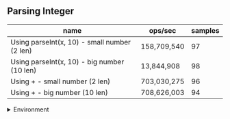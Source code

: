 ## Parsing Integer

|name|ops/sec|samples|
|-|-|-|
|Using parseInt(x, 10) - small number (2 len)|158,709,540|97|
|Using parseInt(x, 10) - big number (10 len)|13,844,908|98|
|Using + - small number (2 len)|703,030,275|96|
|Using + - big number (10 len)|708,626,003|94|


<details>
<summary>Environment</summary>

* __Machine:__ linux x64 | 2 vCPUs | 6.8GB Mem
* __Run:__ Tue Oct 10 2023 21:12:13 GMT+0000 (Coordinated Universal Time)
</details>

<!--
{"environment":{"platform":"linux","arch":"x64","cpus":2,"totalMemory":6.759757995605469},"benchmarks":"[{\"timeStamp\":1696972316892,\"currentTarget\":{\"0\":{\"name\":\"Using parseInt(x, 10) - small number (2 len)\",\"options\":{\"async\":false,\"defer\":false,\"delay\":0.005,\"initCount\":1,\"maxTime\":5,\"minSamples\":5,\"minTime\":0.05},\"async\":false,\"defer\":false,\"delay\":0.005,\"initCount\":1,\"maxTime\":5,\"minSamples\":5,\"minTime\":0.05,\"id\":1,\"stats\":{\"moe\":9.46819642294529e-12,\"rme\":0.1502693096577775,\"sem\":4.8307124606863725e-12,\"deviation\":4.7577000106664635e-11,\"mean\":6.300818473518052e-9,\"sample\":[6.283239340241043e-9,6.3197047421913595e-9,6.280163396645407e-9,6.367277570851114e-9,6.308347979041842e-9,6.274109313174455e-9,6.272401076634127e-9,6.280992006535211e-9,6.245830710903689e-9,6.252389112370321e-9,6.28743832095347e-9,6.267101940115842e-9,6.298722207648551e-9,6.282076844586258e-9,6.409692499967583e-9,6.542844432652516e-9,6.393333775530661e-9,6.256416391290774e-9,6.275406106711858e-9,6.2835403348796935e-9,6.250628136317799e-9,6.2649040864020335e-9,6.268706941866345e-9,6.277671412142207e-9,6.3023830529370045e-9,6.381480227296077e-9,6.2732826867776686e-9,6.2791800364862674e-9,6.275152882245511e-9,6.279928114673404e-9,6.298418238545177e-9,6.562254443335073e-9,6.294079260380083e-9,6.280439301434615e-9,6.277446988686065e-9,6.280376961585687e-9,6.3566814353924764e-9,6.3156989693477455e-9,6.295612945343412e-9,6.3106991887840135e-9,6.279080292727982e-9,6.287246812937563e-9,6.364050005535778e-9,6.2781576629638465e-9,6.314950891160609e-9,6.3119085818532194e-9,6.279005484909268e-9,6.281274655410251e-9,6.36242904478395e-9,6.282621196147098e-9,6.282371836751386e-9,6.296909614201117e-9,6.278805997392698e-9,6.339463044438837e-9,6.285326870270276e-9,6.337642720850137e-9,6.304028824948707e-9,6.287695659849846e-9,6.275551857278651e-9,6.279479267761122e-9,6.28526440574165e-9,6.285376617469721e-9,6.285089854164651e-9,6.281299591349822e-9,6.355871017356412e-9,6.285663380774789e-9,6.279990454522332e-9,6.2795916041688905e-9,6.277609072293279e-9,6.2757761560550945e-9,6.296124007424925e-9,6.273756469629522e-9,6.302644880302503e-9,6.279703691217262e-9,6.291286559827802e-9,6.347442545101634e-9,6.317282401510519e-9,6.2944160202439926e-9,6.272946051593456e-9,6.2897280636045996e-9,6.277534264474564e-9,6.2835812298205906e-9,6.276087979979433e-9,6.275190286154868e-9,6.275140414275725e-9,6.2726842242279584e-9,6.303218406912642e-9,6.325748152994956e-9,6.3179306112596744e-9,6.335248745971599e-9,6.305986296205049e-9,6.310212937962375e-9,6.3005003894993764e-9,6.295588009403842e-9,6.2896407878161e-9,6.284416583796228e-9,6.279766031066191e-9],\"variance\":2.263570939149567e-21},\"times\":{\"cycle\":0.050536042209412164,\"elapsed\":5.506,\"period\":6.300818473518052e-9,\"timeStamp\":1696972311385},\"running\":false,\"count\":8020552,\"cycles\":6,\"hz\":158709539.75311902},\"1\":{\"name\":\"Using parseInt(x, 10) - big number (10 len)\",\"options\":{\"async\":false,\"defer\":false,\"delay\":0.005,\"initCount\":1,\"maxTime\":5,\"minSamples\":5,\"minTime\":0.05},\"async\":false,\"defer\":false,\"delay\":0.005,\"initCount\":1,\"maxTime\":5,\"minSamples\":5,\"minTime\":0.05,\"id\":2,\"stats\":{\"moe\":1.2704807697973773e-10,\"rme\":0.17589689315462986,\"sem\":6.48204474386417e-11,\"deviation\":6.416896912077361e-10,\"mean\":7.222872144083327e-8,\"sample\":[7.38616975416773e-8,7.467347082272651e-8,7.189594403790056e-8,7.204282242484738e-8,7.183502439569283e-8,7.225692166025328e-8,7.195002140978033e-8,7.192524764456615e-8,7.257398833417588e-8,7.179134557963221e-8,7.238266079890703e-8,7.178891102267145e-8,7.241072980857222e-8,7.228086809221728e-8,7.191475024250384e-8,7.195337917299751e-8,7.23421021005554e-8,7.175150581293869e-8,7.253896800666135e-8,7.220074882897113e-8,7.255991919400021e-8,7.186038359958681e-8,7.217100169108872e-8,7.214567828109843e-8,7.203250409895873e-8,7.239720555455407e-8,7.208701667339096e-8,7.244513690379106e-8,7.190001688227332e-8,7.209388403881207e-8,7.193220765768474e-8,7.213136983910334e-8,7.195138048351975e-8,7.194265320663044e-8,7.25624586885049e-8,7.17397712022754e-8,7.213852334475032e-8,7.172818252312729e-8,7.22927600800048e-8,7.158439133681851e-8,7.244055722947588e-8,7.16472005471001e-8,7.186324500184561e-8,7.250365401068447e-8,7.21346618824021e-8,7.285461930473648e-8,7.206727156710417e-8,7.271054197820183e-8,7.199530443889332e-8,7.373911594115812e-8,7.228131447096964e-8,7.189100203445701e-8,7.241752294129261e-8,7.173791129080717e-8,7.655900211457628e-8,7.217457987461335e-8,7.24803321515742e-8,7.195195276397151e-8,7.238661836619654e-8,7.184292904580819e-8,7.213680793409619e-8,7.24288240495137e-8,7.188299153883351e-8,7.25734593494888e-8,7.190804025420697e-8,7.225999273203827e-8,7.186754998154395e-8,7.23016275656048e-8,7.179887489663183e-8,7.197828624895917e-8,7.22883206144003e-8,7.172333387699976e-8,7.251151285198825e-8,7.18622563873652e-8,7.251837878670821e-8,7.26900643529368e-8,7.262468131132344e-8,7.153877200060662e-8,7.164192698273716e-8,7.166052609741931e-8,7.167755144085912e-8,7.25272505644116e-8,7.197542627740151e-8,7.263884525250445e-8,7.168384795652958e-8,7.228846511521436e-8,7.204681683305721e-8,7.200661556202233e-8,7.200761562211178e-8,7.182834877059853e-8,7.23743071829781e-8,7.207357237487804e-8,7.273083933512457e-8,7.190617891203764e-8,7.260064553234958e-8,7.17538078110559e-8,7.236429227507232e-8,7.198715659596141e-8],\"variance\":4.117656598022797e-19},\"times\":{\"cycle\":0.05048484268084194,\"elapsed\":5.573,\"period\":7.222872144083327e-8,\"timeStamp\":1696972316906},\"running\":false,\"count\":698958,\"cycles\":6,\"hz\":13844907.954229232},\"2\":{\"name\":\"Using + - small number (2 len)\",\"options\":{\"async\":false,\"defer\":false,\"delay\":0.005,\"initCount\":1,\"maxTime\":5,\"minSamples\":5,\"minTime\":0.05},\"async\":false,\"defer\":false,\"delay\":0.005,\"initCount\":1,\"maxTime\":5,\"minSamples\":5,\"minTime\":0.05,\"id\":3,\"stats\":{\"moe\":2.342718020585639e-11,\"rme\":1.6470016939600047,\"sem\":1.1952642962171629e-11,\"deviation\":1.1711150533995578e-10,\"mean\":1.4224138500749647e-9,\"sample\":[1.3965680373898097e-9,1.4084241640402273e-9,1.4016488397088537e-9,1.3967774099613496e-9,1.415185558116508e-9,1.4087005358346599e-9,1.4010402634342445e-9,1.4138265024826465e-9,1.401251506140461e-9,1.4028369816787729e-9,1.434582353098033e-9,1.3988468640611252e-9,1.3942437438276557e-9,1.4132998775081457e-9,1.3977824686100168e-9,1.400036646410924e-9,1.397253029396234e-9,1.4071949008659134e-9,1.4077800397264704e-9,1.4006580081533247e-9,1.3948706783211094e-9,1.3960186650380115e-9,1.426231529917718e-9,1.3993010432719381e-9,1.393967892650536e-9,1.414534269730123e-9,1.402976300455096e-9,1.3985849447616377e-9,1.3947982325574216e-9,1.413478205541839e-9,1.4024552203678924e-9,1.3984957528810357e-9,1.4149744891995486e-9,1.4339219542345065e-9,1.415687829198078e-9,1.4082397638245813e-9,1.397347794027889e-9,1.4137819204742234e-9,1.4057014035837305e-9,1.4004267389846286e-9,1.4098642486202634e-9,1.4018143539968063e-9,1.3957623184895772e-9,1.412801116288909e-9,1.4038122131130343e-9,1.400440670862261e-9,1.4099896355189542e-9,1.4017391218575918e-9,1.397439744420262e-9,1.4146930652713761e-9,1.4039710365180427e-9,1.3963196214586248e-9,1.412241026944335e-9,1.4021989016832131e-9,1.399100424234033e-9,1.4140076168918667e-9,1.6267319239530131e-9,1.4179615116276704e-9,1.4139574621323904e-9,1.616149241839758e-9,2.5143928695312816e-9,1.4075264795535624e-9,1.3986072357658493e-9,1.4377448893205666e-9,1.4000701107809968e-9,1.397899468518373e-9,1.4087312804674491e-9,1.4121083397417648e-9,1.4120999806151854e-9,1.399953473101459e-9,1.4108237370328006e-9,1.410037951270583e-9,1.4021798986021229e-9,1.4100045147642656e-9,1.4065129911833226e-9,1.3985852791267009e-9,1.4101549790426944e-9,1.4099209234984717e-9,1.4177984529318618e-9,1.4016922550212368e-9,1.400488485066295e-9,1.4162073210512316e-9,1.40110711616068e-9,1.399652516680846e-9,1.4176006202694833e-9,1.4019625613110587e-9,1.399061777205481e-9,1.4159342562496382e-9,1.4010764381661337e-9,1.416054070397276e-9,1.4083186461157356e-9,1.3980084715289681e-9,1.4142790655956545e-9,1.4045623889960234e-9,1.400120683496802e-9,1.415722463845872e-9],\"variance\":1.371510468299049e-20},\"times\":{\"cycle\":0.051048892604990855,\"elapsed\":5.466,\"period\":1.4224138500749647e-9,\"timeStamp\":1696972322480},\"running\":false,\"count\":35888917,\"cycles\":8,\"hz\":703030274.8720406},\"3\":{\"name\":\"Using + - big number (10 len)\",\"options\":{\"async\":false,\"defer\":false,\"delay\":0.005,\"initCount\":1,\"maxTime\":5,\"minSamples\":5,\"minTime\":0.05},\"async\":false,\"defer\":false,\"delay\":0.005,\"initCount\":1,\"maxTime\":5,\"minSamples\":5,\"minTime\":0.05,\"id\":4,\"stats\":{\"moe\":2.276121746852981e-12,\"rme\":0.16129190553579567,\"sem\":1.1612866055372351e-12,\"deviation\":1.1259091372700475e-11,\"mean\":1.4111816332579932e-9,\"sample\":[1.4418978989823516e-9,1.4419248761050052e-9,1.415221628370932e-9,1.4056543089691203e-9,1.409834769919636e-9,1.4186866228532183e-9,1.4087882097769794e-9,1.4040314441213221e-9,1.4330500860364224e-9,1.3993862440448055e-9,1.4038355913533535e-9,1.4126866869479731e-9,1.4043029068591507e-9,1.4154892336990122e-9,1.4075692035658338e-9,1.3974090197896e-9,1.4172551390521093e-9,1.456626506763534e-9,1.4139716112741875e-9,1.4050110245989241e-9,1.3993032511505682e-9,1.4168450537660865e-9,1.4067797196478444e-9,1.398948959781011e-9,1.4147025394768461e-9,1.4085233074343553e-9,1.3986950974610924e-9,1.415349748907848e-9,1.4050221833822172e-9,1.4033511276871118e-9,1.4185132918684104e-9,1.4073097618542684e-9,1.4084089299056006e-9,1.414105516673705e-9,1.403970468056839e-9,1.4058032982127368e-9,1.4104816739023007e-9,1.4236770746312258e-9,1.4123340598259195e-9,1.424553039119737e-9,1.4437882149969471e-9,1.413673113821096e-9,1.4066039688109775e-9,1.4004972688598921e-9,1.4455959378904355e-9,1.4017275247179603e-9,1.416920347656357e-9,1.4058479612428675e-9,1.3988290028606099e-9,1.4148755006178898e-9,1.4061129544491213e-9,1.404648364141897e-9,1.4204716583363559e-9,1.4085009898677689e-9,1.414348248107289e-9,1.411123303941656e-9,1.401814005288482e-9,1.4080378724641457e-9,1.4093350810219726e-9,1.4249743110860113e-9,1.4117900691403793e-9,1.424274097434367e-9,1.4147080909715343e-9,1.4109168943476912e-9,1.402009283996112e-9,1.3977382317937057e-9,1.413014745606801e-9,1.403900725661257e-9,1.3973365155951529e-9,1.4154334397825466e-9,1.408846884252898e-9,1.3980172013760342e-9,1.4215736160835114e-9,1.4024528735289725e-9,1.417888400003995e-9,1.4074994611702517e-9,1.4001457392892e-9,1.4160248552970828e-9,1.4062078320040712e-9,1.3989015349520154e-9,1.4157151990606982e-9,1.4067992475186074e-9,1.395643142333461e-9,1.415162839287688e-9,1.4029382806022238e-9,1.4052648869188428e-9,1.4030526302340203e-9,1.4190628619455976e-9,1.4040653177148308e-9,1.4006925196705636e-9,1.4185551373057598e-9,1.4100046359165192e-9,1.4010524183287257e-9,1.4173471711173195e-9],\"variance\":1.2676713853881828e-22},\"times\":{\"cycle\":0.050585501884455944,\"elapsed\":5.403,\"period\":1.4111816332579932e-9,\"timeStamp\":1696972327947},\"running\":false,\"count\":35846202,\"cycles\":6,\"hz\":708626002.7997255},\"options\":{},\"events\":{\"start\":[null],\"cycle\":[null,null],\"complete\":[null,null]},\"length\":4,\"running\":false},\"type\":\"cycle\",\"target\":{\"name\":\"Using parseInt(x, 10) - small number (2 len)\",\"options\":{\"async\":false,\"defer\":false,\"delay\":0.005,\"initCount\":1,\"maxTime\":5,\"minSamples\":5,\"minTime\":0.05},\"async\":false,\"defer\":false,\"delay\":0.005,\"initCount\":1,\"maxTime\":5,\"minSamples\":5,\"minTime\":0.05,\"id\":1,\"stats\":{\"moe\":9.46819642294529e-12,\"rme\":0.1502693096577775,\"sem\":4.8307124606863725e-12,\"deviation\":4.7577000106664635e-11,\"mean\":6.300818473518052e-9,\"sample\":[6.283239340241043e-9,6.3197047421913595e-9,6.280163396645407e-9,6.367277570851114e-9,6.308347979041842e-9,6.274109313174455e-9,6.272401076634127e-9,6.280992006535211e-9,6.245830710903689e-9,6.252389112370321e-9,6.28743832095347e-9,6.267101940115842e-9,6.298722207648551e-9,6.282076844586258e-9,6.409692499967583e-9,6.542844432652516e-9,6.393333775530661e-9,6.256416391290774e-9,6.275406106711858e-9,6.2835403348796935e-9,6.250628136317799e-9,6.2649040864020335e-9,6.268706941866345e-9,6.277671412142207e-9,6.3023830529370045e-9,6.381480227296077e-9,6.2732826867776686e-9,6.2791800364862674e-9,6.275152882245511e-9,6.279928114673404e-9,6.298418238545177e-9,6.562254443335073e-9,6.294079260380083e-9,6.280439301434615e-9,6.277446988686065e-9,6.280376961585687e-9,6.3566814353924764e-9,6.3156989693477455e-9,6.295612945343412e-9,6.3106991887840135e-9,6.279080292727982e-9,6.287246812937563e-9,6.364050005535778e-9,6.2781576629638465e-9,6.314950891160609e-9,6.3119085818532194e-9,6.279005484909268e-9,6.281274655410251e-9,6.36242904478395e-9,6.282621196147098e-9,6.282371836751386e-9,6.296909614201117e-9,6.278805997392698e-9,6.339463044438837e-9,6.285326870270276e-9,6.337642720850137e-9,6.304028824948707e-9,6.287695659849846e-9,6.275551857278651e-9,6.279479267761122e-9,6.28526440574165e-9,6.285376617469721e-9,6.285089854164651e-9,6.281299591349822e-9,6.355871017356412e-9,6.285663380774789e-9,6.279990454522332e-9,6.2795916041688905e-9,6.277609072293279e-9,6.2757761560550945e-9,6.296124007424925e-9,6.273756469629522e-9,6.302644880302503e-9,6.279703691217262e-9,6.291286559827802e-9,6.347442545101634e-9,6.317282401510519e-9,6.2944160202439926e-9,6.272946051593456e-9,6.2897280636045996e-9,6.277534264474564e-9,6.2835812298205906e-9,6.276087979979433e-9,6.275190286154868e-9,6.275140414275725e-9,6.2726842242279584e-9,6.303218406912642e-9,6.325748152994956e-9,6.3179306112596744e-9,6.335248745971599e-9,6.305986296205049e-9,6.310212937962375e-9,6.3005003894993764e-9,6.295588009403842e-9,6.2896407878161e-9,6.284416583796228e-9,6.279766031066191e-9],\"variance\":2.263570939149567e-21},\"times\":{\"cycle\":0.050536042209412164,\"elapsed\":5.506,\"period\":6.300818473518052e-9,\"timeStamp\":1696972311385},\"running\":false,\"count\":8020552,\"cycles\":6,\"hz\":158709539.75311902},\"aborted\":false},{\"timeStamp\":1696972322479,\"currentTarget\":{\"0\":{\"name\":\"Using parseInt(x, 10) - small number (2 len)\",\"options\":{\"async\":false,\"defer\":false,\"delay\":0.005,\"initCount\":1,\"maxTime\":5,\"minSamples\":5,\"minTime\":0.05},\"async\":false,\"defer\":false,\"delay\":0.005,\"initCount\":1,\"maxTime\":5,\"minSamples\":5,\"minTime\":0.05,\"id\":1,\"stats\":{\"moe\":9.46819642294529e-12,\"rme\":0.1502693096577775,\"sem\":4.8307124606863725e-12,\"deviation\":4.7577000106664635e-11,\"mean\":6.300818473518052e-9,\"sample\":[6.283239340241043e-9,6.3197047421913595e-9,6.280163396645407e-9,6.367277570851114e-9,6.308347979041842e-9,6.274109313174455e-9,6.272401076634127e-9,6.280992006535211e-9,6.245830710903689e-9,6.252389112370321e-9,6.28743832095347e-9,6.267101940115842e-9,6.298722207648551e-9,6.282076844586258e-9,6.409692499967583e-9,6.542844432652516e-9,6.393333775530661e-9,6.256416391290774e-9,6.275406106711858e-9,6.2835403348796935e-9,6.250628136317799e-9,6.2649040864020335e-9,6.268706941866345e-9,6.277671412142207e-9,6.3023830529370045e-9,6.381480227296077e-9,6.2732826867776686e-9,6.2791800364862674e-9,6.275152882245511e-9,6.279928114673404e-9,6.298418238545177e-9,6.562254443335073e-9,6.294079260380083e-9,6.280439301434615e-9,6.277446988686065e-9,6.280376961585687e-9,6.3566814353924764e-9,6.3156989693477455e-9,6.295612945343412e-9,6.3106991887840135e-9,6.279080292727982e-9,6.287246812937563e-9,6.364050005535778e-9,6.2781576629638465e-9,6.314950891160609e-9,6.3119085818532194e-9,6.279005484909268e-9,6.281274655410251e-9,6.36242904478395e-9,6.282621196147098e-9,6.282371836751386e-9,6.296909614201117e-9,6.278805997392698e-9,6.339463044438837e-9,6.285326870270276e-9,6.337642720850137e-9,6.304028824948707e-9,6.287695659849846e-9,6.275551857278651e-9,6.279479267761122e-9,6.28526440574165e-9,6.285376617469721e-9,6.285089854164651e-9,6.281299591349822e-9,6.355871017356412e-9,6.285663380774789e-9,6.279990454522332e-9,6.2795916041688905e-9,6.277609072293279e-9,6.2757761560550945e-9,6.296124007424925e-9,6.273756469629522e-9,6.302644880302503e-9,6.279703691217262e-9,6.291286559827802e-9,6.347442545101634e-9,6.317282401510519e-9,6.2944160202439926e-9,6.272946051593456e-9,6.2897280636045996e-9,6.277534264474564e-9,6.2835812298205906e-9,6.276087979979433e-9,6.275190286154868e-9,6.275140414275725e-9,6.2726842242279584e-9,6.303218406912642e-9,6.325748152994956e-9,6.3179306112596744e-9,6.335248745971599e-9,6.305986296205049e-9,6.310212937962375e-9,6.3005003894993764e-9,6.295588009403842e-9,6.2896407878161e-9,6.284416583796228e-9,6.279766031066191e-9],\"variance\":2.263570939149567e-21},\"times\":{\"cycle\":0.050536042209412164,\"elapsed\":5.506,\"period\":6.300818473518052e-9,\"timeStamp\":1696972311385},\"running\":false,\"count\":8020552,\"cycles\":6,\"hz\":158709539.75311902},\"1\":{\"name\":\"Using parseInt(x, 10) - big number (10 len)\",\"options\":{\"async\":false,\"defer\":false,\"delay\":0.005,\"initCount\":1,\"maxTime\":5,\"minSamples\":5,\"minTime\":0.05},\"async\":false,\"defer\":false,\"delay\":0.005,\"initCount\":1,\"maxTime\":5,\"minSamples\":5,\"minTime\":0.05,\"id\":2,\"stats\":{\"moe\":1.2704807697973773e-10,\"rme\":0.17589689315462986,\"sem\":6.48204474386417e-11,\"deviation\":6.416896912077361e-10,\"mean\":7.222872144083327e-8,\"sample\":[7.38616975416773e-8,7.467347082272651e-8,7.189594403790056e-8,7.204282242484738e-8,7.183502439569283e-8,7.225692166025328e-8,7.195002140978033e-8,7.192524764456615e-8,7.257398833417588e-8,7.179134557963221e-8,7.238266079890703e-8,7.178891102267145e-8,7.241072980857222e-8,7.228086809221728e-8,7.191475024250384e-8,7.195337917299751e-8,7.23421021005554e-8,7.175150581293869e-8,7.253896800666135e-8,7.220074882897113e-8,7.255991919400021e-8,7.186038359958681e-8,7.217100169108872e-8,7.214567828109843e-8,7.203250409895873e-8,7.239720555455407e-8,7.208701667339096e-8,7.244513690379106e-8,7.190001688227332e-8,7.209388403881207e-8,7.193220765768474e-8,7.213136983910334e-8,7.195138048351975e-8,7.194265320663044e-8,7.25624586885049e-8,7.17397712022754e-8,7.213852334475032e-8,7.172818252312729e-8,7.22927600800048e-8,7.158439133681851e-8,7.244055722947588e-8,7.16472005471001e-8,7.186324500184561e-8,7.250365401068447e-8,7.21346618824021e-8,7.285461930473648e-8,7.206727156710417e-8,7.271054197820183e-8,7.199530443889332e-8,7.373911594115812e-8,7.228131447096964e-8,7.189100203445701e-8,7.241752294129261e-8,7.173791129080717e-8,7.655900211457628e-8,7.217457987461335e-8,7.24803321515742e-8,7.195195276397151e-8,7.238661836619654e-8,7.184292904580819e-8,7.213680793409619e-8,7.24288240495137e-8,7.188299153883351e-8,7.25734593494888e-8,7.190804025420697e-8,7.225999273203827e-8,7.186754998154395e-8,7.23016275656048e-8,7.179887489663183e-8,7.197828624895917e-8,7.22883206144003e-8,7.172333387699976e-8,7.251151285198825e-8,7.18622563873652e-8,7.251837878670821e-8,7.26900643529368e-8,7.262468131132344e-8,7.153877200060662e-8,7.164192698273716e-8,7.166052609741931e-8,7.167755144085912e-8,7.25272505644116e-8,7.197542627740151e-8,7.263884525250445e-8,7.168384795652958e-8,7.228846511521436e-8,7.204681683305721e-8,7.200661556202233e-8,7.200761562211178e-8,7.182834877059853e-8,7.23743071829781e-8,7.207357237487804e-8,7.273083933512457e-8,7.190617891203764e-8,7.260064553234958e-8,7.17538078110559e-8,7.236429227507232e-8,7.198715659596141e-8],\"variance\":4.117656598022797e-19},\"times\":{\"cycle\":0.05048484268084194,\"elapsed\":5.573,\"period\":7.222872144083327e-8,\"timeStamp\":1696972316906},\"running\":false,\"count\":698958,\"cycles\":6,\"hz\":13844907.954229232},\"2\":{\"name\":\"Using + - small number (2 len)\",\"options\":{\"async\":false,\"defer\":false,\"delay\":0.005,\"initCount\":1,\"maxTime\":5,\"minSamples\":5,\"minTime\":0.05},\"async\":false,\"defer\":false,\"delay\":0.005,\"initCount\":1,\"maxTime\":5,\"minSamples\":5,\"minTime\":0.05,\"id\":3,\"stats\":{\"moe\":2.342718020585639e-11,\"rme\":1.6470016939600047,\"sem\":1.1952642962171629e-11,\"deviation\":1.1711150533995578e-10,\"mean\":1.4224138500749647e-9,\"sample\":[1.3965680373898097e-9,1.4084241640402273e-9,1.4016488397088537e-9,1.3967774099613496e-9,1.415185558116508e-9,1.4087005358346599e-9,1.4010402634342445e-9,1.4138265024826465e-9,1.401251506140461e-9,1.4028369816787729e-9,1.434582353098033e-9,1.3988468640611252e-9,1.3942437438276557e-9,1.4132998775081457e-9,1.3977824686100168e-9,1.400036646410924e-9,1.397253029396234e-9,1.4071949008659134e-9,1.4077800397264704e-9,1.4006580081533247e-9,1.3948706783211094e-9,1.3960186650380115e-9,1.426231529917718e-9,1.3993010432719381e-9,1.393967892650536e-9,1.414534269730123e-9,1.402976300455096e-9,1.3985849447616377e-9,1.3947982325574216e-9,1.413478205541839e-9,1.4024552203678924e-9,1.3984957528810357e-9,1.4149744891995486e-9,1.4339219542345065e-9,1.415687829198078e-9,1.4082397638245813e-9,1.397347794027889e-9,1.4137819204742234e-9,1.4057014035837305e-9,1.4004267389846286e-9,1.4098642486202634e-9,1.4018143539968063e-9,1.3957623184895772e-9,1.412801116288909e-9,1.4038122131130343e-9,1.400440670862261e-9,1.4099896355189542e-9,1.4017391218575918e-9,1.397439744420262e-9,1.4146930652713761e-9,1.4039710365180427e-9,1.3963196214586248e-9,1.412241026944335e-9,1.4021989016832131e-9,1.399100424234033e-9,1.4140076168918667e-9,1.6267319239530131e-9,1.4179615116276704e-9,1.4139574621323904e-9,1.616149241839758e-9,2.5143928695312816e-9,1.4075264795535624e-9,1.3986072357658493e-9,1.4377448893205666e-9,1.4000701107809968e-9,1.397899468518373e-9,1.4087312804674491e-9,1.4121083397417648e-9,1.4120999806151854e-9,1.399953473101459e-9,1.4108237370328006e-9,1.410037951270583e-9,1.4021798986021229e-9,1.4100045147642656e-9,1.4065129911833226e-9,1.3985852791267009e-9,1.4101549790426944e-9,1.4099209234984717e-9,1.4177984529318618e-9,1.4016922550212368e-9,1.400488485066295e-9,1.4162073210512316e-9,1.40110711616068e-9,1.399652516680846e-9,1.4176006202694833e-9,1.4019625613110587e-9,1.399061777205481e-9,1.4159342562496382e-9,1.4010764381661337e-9,1.416054070397276e-9,1.4083186461157356e-9,1.3980084715289681e-9,1.4142790655956545e-9,1.4045623889960234e-9,1.400120683496802e-9,1.415722463845872e-9],\"variance\":1.371510468299049e-20},\"times\":{\"cycle\":0.051048892604990855,\"elapsed\":5.466,\"period\":1.4224138500749647e-9,\"timeStamp\":1696972322480},\"running\":false,\"count\":35888917,\"cycles\":8,\"hz\":703030274.8720406},\"3\":{\"name\":\"Using + - big number (10 len)\",\"options\":{\"async\":false,\"defer\":false,\"delay\":0.005,\"initCount\":1,\"maxTime\":5,\"minSamples\":5,\"minTime\":0.05},\"async\":false,\"defer\":false,\"delay\":0.005,\"initCount\":1,\"maxTime\":5,\"minSamples\":5,\"minTime\":0.05,\"id\":4,\"stats\":{\"moe\":2.276121746852981e-12,\"rme\":0.16129190553579567,\"sem\":1.1612866055372351e-12,\"deviation\":1.1259091372700475e-11,\"mean\":1.4111816332579932e-9,\"sample\":[1.4418978989823516e-9,1.4419248761050052e-9,1.415221628370932e-9,1.4056543089691203e-9,1.409834769919636e-9,1.4186866228532183e-9,1.4087882097769794e-9,1.4040314441213221e-9,1.4330500860364224e-9,1.3993862440448055e-9,1.4038355913533535e-9,1.4126866869479731e-9,1.4043029068591507e-9,1.4154892336990122e-9,1.4075692035658338e-9,1.3974090197896e-9,1.4172551390521093e-9,1.456626506763534e-9,1.4139716112741875e-9,1.4050110245989241e-9,1.3993032511505682e-9,1.4168450537660865e-9,1.4067797196478444e-9,1.398948959781011e-9,1.4147025394768461e-9,1.4085233074343553e-9,1.3986950974610924e-9,1.415349748907848e-9,1.4050221833822172e-9,1.4033511276871118e-9,1.4185132918684104e-9,1.4073097618542684e-9,1.4084089299056006e-9,1.414105516673705e-9,1.403970468056839e-9,1.4058032982127368e-9,1.4104816739023007e-9,1.4236770746312258e-9,1.4123340598259195e-9,1.424553039119737e-9,1.4437882149969471e-9,1.413673113821096e-9,1.4066039688109775e-9,1.4004972688598921e-9,1.4455959378904355e-9,1.4017275247179603e-9,1.416920347656357e-9,1.4058479612428675e-9,1.3988290028606099e-9,1.4148755006178898e-9,1.4061129544491213e-9,1.404648364141897e-9,1.4204716583363559e-9,1.4085009898677689e-9,1.414348248107289e-9,1.411123303941656e-9,1.401814005288482e-9,1.4080378724641457e-9,1.4093350810219726e-9,1.4249743110860113e-9,1.4117900691403793e-9,1.424274097434367e-9,1.4147080909715343e-9,1.4109168943476912e-9,1.402009283996112e-9,1.3977382317937057e-9,1.413014745606801e-9,1.403900725661257e-9,1.3973365155951529e-9,1.4154334397825466e-9,1.408846884252898e-9,1.3980172013760342e-9,1.4215736160835114e-9,1.4024528735289725e-9,1.417888400003995e-9,1.4074994611702517e-9,1.4001457392892e-9,1.4160248552970828e-9,1.4062078320040712e-9,1.3989015349520154e-9,1.4157151990606982e-9,1.4067992475186074e-9,1.395643142333461e-9,1.415162839287688e-9,1.4029382806022238e-9,1.4052648869188428e-9,1.4030526302340203e-9,1.4190628619455976e-9,1.4040653177148308e-9,1.4006925196705636e-9,1.4185551373057598e-9,1.4100046359165192e-9,1.4010524183287257e-9,1.4173471711173195e-9],\"variance\":1.2676713853881828e-22},\"times\":{\"cycle\":0.050585501884455944,\"elapsed\":5.403,\"period\":1.4111816332579932e-9,\"timeStamp\":1696972327947},\"running\":false,\"count\":35846202,\"cycles\":6,\"hz\":708626002.7997255},\"options\":{},\"events\":{\"start\":[null],\"cycle\":[null,null],\"complete\":[null,null]},\"length\":4,\"running\":false},\"type\":\"cycle\",\"target\":{\"name\":\"Using parseInt(x, 10) - big number (10 len)\",\"options\":{\"async\":false,\"defer\":false,\"delay\":0.005,\"initCount\":1,\"maxTime\":5,\"minSamples\":5,\"minTime\":0.05},\"async\":false,\"defer\":false,\"delay\":0.005,\"initCount\":1,\"maxTime\":5,\"minSamples\":5,\"minTime\":0.05,\"id\":2,\"stats\":{\"moe\":1.2704807697973773e-10,\"rme\":0.17589689315462986,\"sem\":6.48204474386417e-11,\"deviation\":6.416896912077361e-10,\"mean\":7.222872144083327e-8,\"sample\":[7.38616975416773e-8,7.467347082272651e-8,7.189594403790056e-8,7.204282242484738e-8,7.183502439569283e-8,7.225692166025328e-8,7.195002140978033e-8,7.192524764456615e-8,7.257398833417588e-8,7.179134557963221e-8,7.238266079890703e-8,7.178891102267145e-8,7.241072980857222e-8,7.228086809221728e-8,7.191475024250384e-8,7.195337917299751e-8,7.23421021005554e-8,7.175150581293869e-8,7.253896800666135e-8,7.220074882897113e-8,7.255991919400021e-8,7.186038359958681e-8,7.217100169108872e-8,7.214567828109843e-8,7.203250409895873e-8,7.239720555455407e-8,7.208701667339096e-8,7.244513690379106e-8,7.190001688227332e-8,7.209388403881207e-8,7.193220765768474e-8,7.213136983910334e-8,7.195138048351975e-8,7.194265320663044e-8,7.25624586885049e-8,7.17397712022754e-8,7.213852334475032e-8,7.172818252312729e-8,7.22927600800048e-8,7.158439133681851e-8,7.244055722947588e-8,7.16472005471001e-8,7.186324500184561e-8,7.250365401068447e-8,7.21346618824021e-8,7.285461930473648e-8,7.206727156710417e-8,7.271054197820183e-8,7.199530443889332e-8,7.373911594115812e-8,7.228131447096964e-8,7.189100203445701e-8,7.241752294129261e-8,7.173791129080717e-8,7.655900211457628e-8,7.217457987461335e-8,7.24803321515742e-8,7.195195276397151e-8,7.238661836619654e-8,7.184292904580819e-8,7.213680793409619e-8,7.24288240495137e-8,7.188299153883351e-8,7.25734593494888e-8,7.190804025420697e-8,7.225999273203827e-8,7.186754998154395e-8,7.23016275656048e-8,7.179887489663183e-8,7.197828624895917e-8,7.22883206144003e-8,7.172333387699976e-8,7.251151285198825e-8,7.18622563873652e-8,7.251837878670821e-8,7.26900643529368e-8,7.262468131132344e-8,7.153877200060662e-8,7.164192698273716e-8,7.166052609741931e-8,7.167755144085912e-8,7.25272505644116e-8,7.197542627740151e-8,7.263884525250445e-8,7.168384795652958e-8,7.228846511521436e-8,7.204681683305721e-8,7.200661556202233e-8,7.200761562211178e-8,7.182834877059853e-8,7.23743071829781e-8,7.207357237487804e-8,7.273083933512457e-8,7.190617891203764e-8,7.260064553234958e-8,7.17538078110559e-8,7.236429227507232e-8,7.198715659596141e-8],\"variance\":4.117656598022797e-19},\"times\":{\"cycle\":0.05048484268084194,\"elapsed\":5.573,\"period\":7.222872144083327e-8,\"timeStamp\":1696972316906},\"running\":false,\"count\":698958,\"cycles\":6,\"hz\":13844907.954229232},\"aborted\":false},{\"timeStamp\":1696972327946,\"currentTarget\":{\"0\":{\"name\":\"Using parseInt(x, 10) - small number (2 len)\",\"options\":{\"async\":false,\"defer\":false,\"delay\":0.005,\"initCount\":1,\"maxTime\":5,\"minSamples\":5,\"minTime\":0.05},\"async\":false,\"defer\":false,\"delay\":0.005,\"initCount\":1,\"maxTime\":5,\"minSamples\":5,\"minTime\":0.05,\"id\":1,\"stats\":{\"moe\":9.46819642294529e-12,\"rme\":0.1502693096577775,\"sem\":4.8307124606863725e-12,\"deviation\":4.7577000106664635e-11,\"mean\":6.300818473518052e-9,\"sample\":[6.283239340241043e-9,6.3197047421913595e-9,6.280163396645407e-9,6.367277570851114e-9,6.308347979041842e-9,6.274109313174455e-9,6.272401076634127e-9,6.280992006535211e-9,6.245830710903689e-9,6.252389112370321e-9,6.28743832095347e-9,6.267101940115842e-9,6.298722207648551e-9,6.282076844586258e-9,6.409692499967583e-9,6.542844432652516e-9,6.393333775530661e-9,6.256416391290774e-9,6.275406106711858e-9,6.2835403348796935e-9,6.250628136317799e-9,6.2649040864020335e-9,6.268706941866345e-9,6.277671412142207e-9,6.3023830529370045e-9,6.381480227296077e-9,6.2732826867776686e-9,6.2791800364862674e-9,6.275152882245511e-9,6.279928114673404e-9,6.298418238545177e-9,6.562254443335073e-9,6.294079260380083e-9,6.280439301434615e-9,6.277446988686065e-9,6.280376961585687e-9,6.3566814353924764e-9,6.3156989693477455e-9,6.295612945343412e-9,6.3106991887840135e-9,6.279080292727982e-9,6.287246812937563e-9,6.364050005535778e-9,6.2781576629638465e-9,6.314950891160609e-9,6.3119085818532194e-9,6.279005484909268e-9,6.281274655410251e-9,6.36242904478395e-9,6.282621196147098e-9,6.282371836751386e-9,6.296909614201117e-9,6.278805997392698e-9,6.339463044438837e-9,6.285326870270276e-9,6.337642720850137e-9,6.304028824948707e-9,6.287695659849846e-9,6.275551857278651e-9,6.279479267761122e-9,6.28526440574165e-9,6.285376617469721e-9,6.285089854164651e-9,6.281299591349822e-9,6.355871017356412e-9,6.285663380774789e-9,6.279990454522332e-9,6.2795916041688905e-9,6.277609072293279e-9,6.2757761560550945e-9,6.296124007424925e-9,6.273756469629522e-9,6.302644880302503e-9,6.279703691217262e-9,6.291286559827802e-9,6.347442545101634e-9,6.317282401510519e-9,6.2944160202439926e-9,6.272946051593456e-9,6.2897280636045996e-9,6.277534264474564e-9,6.2835812298205906e-9,6.276087979979433e-9,6.275190286154868e-9,6.275140414275725e-9,6.2726842242279584e-9,6.303218406912642e-9,6.325748152994956e-9,6.3179306112596744e-9,6.335248745971599e-9,6.305986296205049e-9,6.310212937962375e-9,6.3005003894993764e-9,6.295588009403842e-9,6.2896407878161e-9,6.284416583796228e-9,6.279766031066191e-9],\"variance\":2.263570939149567e-21},\"times\":{\"cycle\":0.050536042209412164,\"elapsed\":5.506,\"period\":6.300818473518052e-9,\"timeStamp\":1696972311385},\"running\":false,\"count\":8020552,\"cycles\":6,\"hz\":158709539.75311902},\"1\":{\"name\":\"Using parseInt(x, 10) - big number (10 len)\",\"options\":{\"async\":false,\"defer\":false,\"delay\":0.005,\"initCount\":1,\"maxTime\":5,\"minSamples\":5,\"minTime\":0.05},\"async\":false,\"defer\":false,\"delay\":0.005,\"initCount\":1,\"maxTime\":5,\"minSamples\":5,\"minTime\":0.05,\"id\":2,\"stats\":{\"moe\":1.2704807697973773e-10,\"rme\":0.17589689315462986,\"sem\":6.48204474386417e-11,\"deviation\":6.416896912077361e-10,\"mean\":7.222872144083327e-8,\"sample\":[7.38616975416773e-8,7.467347082272651e-8,7.189594403790056e-8,7.204282242484738e-8,7.183502439569283e-8,7.225692166025328e-8,7.195002140978033e-8,7.192524764456615e-8,7.257398833417588e-8,7.179134557963221e-8,7.238266079890703e-8,7.178891102267145e-8,7.241072980857222e-8,7.228086809221728e-8,7.191475024250384e-8,7.195337917299751e-8,7.23421021005554e-8,7.175150581293869e-8,7.253896800666135e-8,7.220074882897113e-8,7.255991919400021e-8,7.186038359958681e-8,7.217100169108872e-8,7.214567828109843e-8,7.203250409895873e-8,7.239720555455407e-8,7.208701667339096e-8,7.244513690379106e-8,7.190001688227332e-8,7.209388403881207e-8,7.193220765768474e-8,7.213136983910334e-8,7.195138048351975e-8,7.194265320663044e-8,7.25624586885049e-8,7.17397712022754e-8,7.213852334475032e-8,7.172818252312729e-8,7.22927600800048e-8,7.158439133681851e-8,7.244055722947588e-8,7.16472005471001e-8,7.186324500184561e-8,7.250365401068447e-8,7.21346618824021e-8,7.285461930473648e-8,7.206727156710417e-8,7.271054197820183e-8,7.199530443889332e-8,7.373911594115812e-8,7.228131447096964e-8,7.189100203445701e-8,7.241752294129261e-8,7.173791129080717e-8,7.655900211457628e-8,7.217457987461335e-8,7.24803321515742e-8,7.195195276397151e-8,7.238661836619654e-8,7.184292904580819e-8,7.213680793409619e-8,7.24288240495137e-8,7.188299153883351e-8,7.25734593494888e-8,7.190804025420697e-8,7.225999273203827e-8,7.186754998154395e-8,7.23016275656048e-8,7.179887489663183e-8,7.197828624895917e-8,7.22883206144003e-8,7.172333387699976e-8,7.251151285198825e-8,7.18622563873652e-8,7.251837878670821e-8,7.26900643529368e-8,7.262468131132344e-8,7.153877200060662e-8,7.164192698273716e-8,7.166052609741931e-8,7.167755144085912e-8,7.25272505644116e-8,7.197542627740151e-8,7.263884525250445e-8,7.168384795652958e-8,7.228846511521436e-8,7.204681683305721e-8,7.200661556202233e-8,7.200761562211178e-8,7.182834877059853e-8,7.23743071829781e-8,7.207357237487804e-8,7.273083933512457e-8,7.190617891203764e-8,7.260064553234958e-8,7.17538078110559e-8,7.236429227507232e-8,7.198715659596141e-8],\"variance\":4.117656598022797e-19},\"times\":{\"cycle\":0.05048484268084194,\"elapsed\":5.573,\"period\":7.222872144083327e-8,\"timeStamp\":1696972316906},\"running\":false,\"count\":698958,\"cycles\":6,\"hz\":13844907.954229232},\"2\":{\"name\":\"Using + - small number (2 len)\",\"options\":{\"async\":false,\"defer\":false,\"delay\":0.005,\"initCount\":1,\"maxTime\":5,\"minSamples\":5,\"minTime\":0.05},\"async\":false,\"defer\":false,\"delay\":0.005,\"initCount\":1,\"maxTime\":5,\"minSamples\":5,\"minTime\":0.05,\"id\":3,\"stats\":{\"moe\":2.342718020585639e-11,\"rme\":1.6470016939600047,\"sem\":1.1952642962171629e-11,\"deviation\":1.1711150533995578e-10,\"mean\":1.4224138500749647e-9,\"sample\":[1.3965680373898097e-9,1.4084241640402273e-9,1.4016488397088537e-9,1.3967774099613496e-9,1.415185558116508e-9,1.4087005358346599e-9,1.4010402634342445e-9,1.4138265024826465e-9,1.401251506140461e-9,1.4028369816787729e-9,1.434582353098033e-9,1.3988468640611252e-9,1.3942437438276557e-9,1.4132998775081457e-9,1.3977824686100168e-9,1.400036646410924e-9,1.397253029396234e-9,1.4071949008659134e-9,1.4077800397264704e-9,1.4006580081533247e-9,1.3948706783211094e-9,1.3960186650380115e-9,1.426231529917718e-9,1.3993010432719381e-9,1.393967892650536e-9,1.414534269730123e-9,1.402976300455096e-9,1.3985849447616377e-9,1.3947982325574216e-9,1.413478205541839e-9,1.4024552203678924e-9,1.3984957528810357e-9,1.4149744891995486e-9,1.4339219542345065e-9,1.415687829198078e-9,1.4082397638245813e-9,1.397347794027889e-9,1.4137819204742234e-9,1.4057014035837305e-9,1.4004267389846286e-9,1.4098642486202634e-9,1.4018143539968063e-9,1.3957623184895772e-9,1.412801116288909e-9,1.4038122131130343e-9,1.400440670862261e-9,1.4099896355189542e-9,1.4017391218575918e-9,1.397439744420262e-9,1.4146930652713761e-9,1.4039710365180427e-9,1.3963196214586248e-9,1.412241026944335e-9,1.4021989016832131e-9,1.399100424234033e-9,1.4140076168918667e-9,1.6267319239530131e-9,1.4179615116276704e-9,1.4139574621323904e-9,1.616149241839758e-9,2.5143928695312816e-9,1.4075264795535624e-9,1.3986072357658493e-9,1.4377448893205666e-9,1.4000701107809968e-9,1.397899468518373e-9,1.4087312804674491e-9,1.4121083397417648e-9,1.4120999806151854e-9,1.399953473101459e-9,1.4108237370328006e-9,1.410037951270583e-9,1.4021798986021229e-9,1.4100045147642656e-9,1.4065129911833226e-9,1.3985852791267009e-9,1.4101549790426944e-9,1.4099209234984717e-9,1.4177984529318618e-9,1.4016922550212368e-9,1.400488485066295e-9,1.4162073210512316e-9,1.40110711616068e-9,1.399652516680846e-9,1.4176006202694833e-9,1.4019625613110587e-9,1.399061777205481e-9,1.4159342562496382e-9,1.4010764381661337e-9,1.416054070397276e-9,1.4083186461157356e-9,1.3980084715289681e-9,1.4142790655956545e-9,1.4045623889960234e-9,1.400120683496802e-9,1.415722463845872e-9],\"variance\":1.371510468299049e-20},\"times\":{\"cycle\":0.051048892604990855,\"elapsed\":5.466,\"period\":1.4224138500749647e-9,\"timeStamp\":1696972322480},\"running\":false,\"count\":35888917,\"cycles\":8,\"hz\":703030274.8720406},\"3\":{\"name\":\"Using + - big number (10 len)\",\"options\":{\"async\":false,\"defer\":false,\"delay\":0.005,\"initCount\":1,\"maxTime\":5,\"minSamples\":5,\"minTime\":0.05},\"async\":false,\"defer\":false,\"delay\":0.005,\"initCount\":1,\"maxTime\":5,\"minSamples\":5,\"minTime\":0.05,\"id\":4,\"stats\":{\"moe\":2.276121746852981e-12,\"rme\":0.16129190553579567,\"sem\":1.1612866055372351e-12,\"deviation\":1.1259091372700475e-11,\"mean\":1.4111816332579932e-9,\"sample\":[1.4418978989823516e-9,1.4419248761050052e-9,1.415221628370932e-9,1.4056543089691203e-9,1.409834769919636e-9,1.4186866228532183e-9,1.4087882097769794e-9,1.4040314441213221e-9,1.4330500860364224e-9,1.3993862440448055e-9,1.4038355913533535e-9,1.4126866869479731e-9,1.4043029068591507e-9,1.4154892336990122e-9,1.4075692035658338e-9,1.3974090197896e-9,1.4172551390521093e-9,1.456626506763534e-9,1.4139716112741875e-9,1.4050110245989241e-9,1.3993032511505682e-9,1.4168450537660865e-9,1.4067797196478444e-9,1.398948959781011e-9,1.4147025394768461e-9,1.4085233074343553e-9,1.3986950974610924e-9,1.415349748907848e-9,1.4050221833822172e-9,1.4033511276871118e-9,1.4185132918684104e-9,1.4073097618542684e-9,1.4084089299056006e-9,1.414105516673705e-9,1.403970468056839e-9,1.4058032982127368e-9,1.4104816739023007e-9,1.4236770746312258e-9,1.4123340598259195e-9,1.424553039119737e-9,1.4437882149969471e-9,1.413673113821096e-9,1.4066039688109775e-9,1.4004972688598921e-9,1.4455959378904355e-9,1.4017275247179603e-9,1.416920347656357e-9,1.4058479612428675e-9,1.3988290028606099e-9,1.4148755006178898e-9,1.4061129544491213e-9,1.404648364141897e-9,1.4204716583363559e-9,1.4085009898677689e-9,1.414348248107289e-9,1.411123303941656e-9,1.401814005288482e-9,1.4080378724641457e-9,1.4093350810219726e-9,1.4249743110860113e-9,1.4117900691403793e-9,1.424274097434367e-9,1.4147080909715343e-9,1.4109168943476912e-9,1.402009283996112e-9,1.3977382317937057e-9,1.413014745606801e-9,1.403900725661257e-9,1.3973365155951529e-9,1.4154334397825466e-9,1.408846884252898e-9,1.3980172013760342e-9,1.4215736160835114e-9,1.4024528735289725e-9,1.417888400003995e-9,1.4074994611702517e-9,1.4001457392892e-9,1.4160248552970828e-9,1.4062078320040712e-9,1.3989015349520154e-9,1.4157151990606982e-9,1.4067992475186074e-9,1.395643142333461e-9,1.415162839287688e-9,1.4029382806022238e-9,1.4052648869188428e-9,1.4030526302340203e-9,1.4190628619455976e-9,1.4040653177148308e-9,1.4006925196705636e-9,1.4185551373057598e-9,1.4100046359165192e-9,1.4010524183287257e-9,1.4173471711173195e-9],\"variance\":1.2676713853881828e-22},\"times\":{\"cycle\":0.050585501884455944,\"elapsed\":5.403,\"period\":1.4111816332579932e-9,\"timeStamp\":1696972327947},\"running\":false,\"count\":35846202,\"cycles\":6,\"hz\":708626002.7997255},\"options\":{},\"events\":{\"start\":[null],\"cycle\":[null,null],\"complete\":[null,null]},\"length\":4,\"running\":false},\"type\":\"cycle\",\"target\":{\"name\":\"Using + - small number (2 len)\",\"options\":{\"async\":false,\"defer\":false,\"delay\":0.005,\"initCount\":1,\"maxTime\":5,\"minSamples\":5,\"minTime\":0.05},\"async\":false,\"defer\":false,\"delay\":0.005,\"initCount\":1,\"maxTime\":5,\"minSamples\":5,\"minTime\":0.05,\"id\":3,\"stats\":{\"moe\":2.342718020585639e-11,\"rme\":1.6470016939600047,\"sem\":1.1952642962171629e-11,\"deviation\":1.1711150533995578e-10,\"mean\":1.4224138500749647e-9,\"sample\":[1.3965680373898097e-9,1.4084241640402273e-9,1.4016488397088537e-9,1.3967774099613496e-9,1.415185558116508e-9,1.4087005358346599e-9,1.4010402634342445e-9,1.4138265024826465e-9,1.401251506140461e-9,1.4028369816787729e-9,1.434582353098033e-9,1.3988468640611252e-9,1.3942437438276557e-9,1.4132998775081457e-9,1.3977824686100168e-9,1.400036646410924e-9,1.397253029396234e-9,1.4071949008659134e-9,1.4077800397264704e-9,1.4006580081533247e-9,1.3948706783211094e-9,1.3960186650380115e-9,1.426231529917718e-9,1.3993010432719381e-9,1.393967892650536e-9,1.414534269730123e-9,1.402976300455096e-9,1.3985849447616377e-9,1.3947982325574216e-9,1.413478205541839e-9,1.4024552203678924e-9,1.3984957528810357e-9,1.4149744891995486e-9,1.4339219542345065e-9,1.415687829198078e-9,1.4082397638245813e-9,1.397347794027889e-9,1.4137819204742234e-9,1.4057014035837305e-9,1.4004267389846286e-9,1.4098642486202634e-9,1.4018143539968063e-9,1.3957623184895772e-9,1.412801116288909e-9,1.4038122131130343e-9,1.400440670862261e-9,1.4099896355189542e-9,1.4017391218575918e-9,1.397439744420262e-9,1.4146930652713761e-9,1.4039710365180427e-9,1.3963196214586248e-9,1.412241026944335e-9,1.4021989016832131e-9,1.399100424234033e-9,1.4140076168918667e-9,1.6267319239530131e-9,1.4179615116276704e-9,1.4139574621323904e-9,1.616149241839758e-9,2.5143928695312816e-9,1.4075264795535624e-9,1.3986072357658493e-9,1.4377448893205666e-9,1.4000701107809968e-9,1.397899468518373e-9,1.4087312804674491e-9,1.4121083397417648e-9,1.4120999806151854e-9,1.399953473101459e-9,1.4108237370328006e-9,1.410037951270583e-9,1.4021798986021229e-9,1.4100045147642656e-9,1.4065129911833226e-9,1.3985852791267009e-9,1.4101549790426944e-9,1.4099209234984717e-9,1.4177984529318618e-9,1.4016922550212368e-9,1.400488485066295e-9,1.4162073210512316e-9,1.40110711616068e-9,1.399652516680846e-9,1.4176006202694833e-9,1.4019625613110587e-9,1.399061777205481e-9,1.4159342562496382e-9,1.4010764381661337e-9,1.416054070397276e-9,1.4083186461157356e-9,1.3980084715289681e-9,1.4142790655956545e-9,1.4045623889960234e-9,1.400120683496802e-9,1.415722463845872e-9],\"variance\":1.371510468299049e-20},\"times\":{\"cycle\":0.051048892604990855,\"elapsed\":5.466,\"period\":1.4224138500749647e-9,\"timeStamp\":1696972322480},\"running\":false,\"count\":35888917,\"cycles\":8,\"hz\":703030274.8720406},\"aborted\":false},{\"timeStamp\":1696972333350,\"currentTarget\":{\"0\":{\"name\":\"Using parseInt(x, 10) - small number (2 len)\",\"options\":{\"async\":false,\"defer\":false,\"delay\":0.005,\"initCount\":1,\"maxTime\":5,\"minSamples\":5,\"minTime\":0.05},\"async\":false,\"defer\":false,\"delay\":0.005,\"initCount\":1,\"maxTime\":5,\"minSamples\":5,\"minTime\":0.05,\"id\":1,\"stats\":{\"moe\":9.46819642294529e-12,\"rme\":0.1502693096577775,\"sem\":4.8307124606863725e-12,\"deviation\":4.7577000106664635e-11,\"mean\":6.300818473518052e-9,\"sample\":[6.283239340241043e-9,6.3197047421913595e-9,6.280163396645407e-9,6.367277570851114e-9,6.308347979041842e-9,6.274109313174455e-9,6.272401076634127e-9,6.280992006535211e-9,6.245830710903689e-9,6.252389112370321e-9,6.28743832095347e-9,6.267101940115842e-9,6.298722207648551e-9,6.282076844586258e-9,6.409692499967583e-9,6.542844432652516e-9,6.393333775530661e-9,6.256416391290774e-9,6.275406106711858e-9,6.2835403348796935e-9,6.250628136317799e-9,6.2649040864020335e-9,6.268706941866345e-9,6.277671412142207e-9,6.3023830529370045e-9,6.381480227296077e-9,6.2732826867776686e-9,6.2791800364862674e-9,6.275152882245511e-9,6.279928114673404e-9,6.298418238545177e-9,6.562254443335073e-9,6.294079260380083e-9,6.280439301434615e-9,6.277446988686065e-9,6.280376961585687e-9,6.3566814353924764e-9,6.3156989693477455e-9,6.295612945343412e-9,6.3106991887840135e-9,6.279080292727982e-9,6.287246812937563e-9,6.364050005535778e-9,6.2781576629638465e-9,6.314950891160609e-9,6.3119085818532194e-9,6.279005484909268e-9,6.281274655410251e-9,6.36242904478395e-9,6.282621196147098e-9,6.282371836751386e-9,6.296909614201117e-9,6.278805997392698e-9,6.339463044438837e-9,6.285326870270276e-9,6.337642720850137e-9,6.304028824948707e-9,6.287695659849846e-9,6.275551857278651e-9,6.279479267761122e-9,6.28526440574165e-9,6.285376617469721e-9,6.285089854164651e-9,6.281299591349822e-9,6.355871017356412e-9,6.285663380774789e-9,6.279990454522332e-9,6.2795916041688905e-9,6.277609072293279e-9,6.2757761560550945e-9,6.296124007424925e-9,6.273756469629522e-9,6.302644880302503e-9,6.279703691217262e-9,6.291286559827802e-9,6.347442545101634e-9,6.317282401510519e-9,6.2944160202439926e-9,6.272946051593456e-9,6.2897280636045996e-9,6.277534264474564e-9,6.2835812298205906e-9,6.276087979979433e-9,6.275190286154868e-9,6.275140414275725e-9,6.2726842242279584e-9,6.303218406912642e-9,6.325748152994956e-9,6.3179306112596744e-9,6.335248745971599e-9,6.305986296205049e-9,6.310212937962375e-9,6.3005003894993764e-9,6.295588009403842e-9,6.2896407878161e-9,6.284416583796228e-9,6.279766031066191e-9],\"variance\":2.263570939149567e-21},\"times\":{\"cycle\":0.050536042209412164,\"elapsed\":5.506,\"period\":6.300818473518052e-9,\"timeStamp\":1696972311385},\"running\":false,\"count\":8020552,\"cycles\":6,\"hz\":158709539.75311902},\"1\":{\"name\":\"Using parseInt(x, 10) - big number (10 len)\",\"options\":{\"async\":false,\"defer\":false,\"delay\":0.005,\"initCount\":1,\"maxTime\":5,\"minSamples\":5,\"minTime\":0.05},\"async\":false,\"defer\":false,\"delay\":0.005,\"initCount\":1,\"maxTime\":5,\"minSamples\":5,\"minTime\":0.05,\"id\":2,\"stats\":{\"moe\":1.2704807697973773e-10,\"rme\":0.17589689315462986,\"sem\":6.48204474386417e-11,\"deviation\":6.416896912077361e-10,\"mean\":7.222872144083327e-8,\"sample\":[7.38616975416773e-8,7.467347082272651e-8,7.189594403790056e-8,7.204282242484738e-8,7.183502439569283e-8,7.225692166025328e-8,7.195002140978033e-8,7.192524764456615e-8,7.257398833417588e-8,7.179134557963221e-8,7.238266079890703e-8,7.178891102267145e-8,7.241072980857222e-8,7.228086809221728e-8,7.191475024250384e-8,7.195337917299751e-8,7.23421021005554e-8,7.175150581293869e-8,7.253896800666135e-8,7.220074882897113e-8,7.255991919400021e-8,7.186038359958681e-8,7.217100169108872e-8,7.214567828109843e-8,7.203250409895873e-8,7.239720555455407e-8,7.208701667339096e-8,7.244513690379106e-8,7.190001688227332e-8,7.209388403881207e-8,7.193220765768474e-8,7.213136983910334e-8,7.195138048351975e-8,7.194265320663044e-8,7.25624586885049e-8,7.17397712022754e-8,7.213852334475032e-8,7.172818252312729e-8,7.22927600800048e-8,7.158439133681851e-8,7.244055722947588e-8,7.16472005471001e-8,7.186324500184561e-8,7.250365401068447e-8,7.21346618824021e-8,7.285461930473648e-8,7.206727156710417e-8,7.271054197820183e-8,7.199530443889332e-8,7.373911594115812e-8,7.228131447096964e-8,7.189100203445701e-8,7.241752294129261e-8,7.173791129080717e-8,7.655900211457628e-8,7.217457987461335e-8,7.24803321515742e-8,7.195195276397151e-8,7.238661836619654e-8,7.184292904580819e-8,7.213680793409619e-8,7.24288240495137e-8,7.188299153883351e-8,7.25734593494888e-8,7.190804025420697e-8,7.225999273203827e-8,7.186754998154395e-8,7.23016275656048e-8,7.179887489663183e-8,7.197828624895917e-8,7.22883206144003e-8,7.172333387699976e-8,7.251151285198825e-8,7.18622563873652e-8,7.251837878670821e-8,7.26900643529368e-8,7.262468131132344e-8,7.153877200060662e-8,7.164192698273716e-8,7.166052609741931e-8,7.167755144085912e-8,7.25272505644116e-8,7.197542627740151e-8,7.263884525250445e-8,7.168384795652958e-8,7.228846511521436e-8,7.204681683305721e-8,7.200661556202233e-8,7.200761562211178e-8,7.182834877059853e-8,7.23743071829781e-8,7.207357237487804e-8,7.273083933512457e-8,7.190617891203764e-8,7.260064553234958e-8,7.17538078110559e-8,7.236429227507232e-8,7.198715659596141e-8],\"variance\":4.117656598022797e-19},\"times\":{\"cycle\":0.05048484268084194,\"elapsed\":5.573,\"period\":7.222872144083327e-8,\"timeStamp\":1696972316906},\"running\":false,\"count\":698958,\"cycles\":6,\"hz\":13844907.954229232},\"2\":{\"name\":\"Using + - small number (2 len)\",\"options\":{\"async\":false,\"defer\":false,\"delay\":0.005,\"initCount\":1,\"maxTime\":5,\"minSamples\":5,\"minTime\":0.05},\"async\":false,\"defer\":false,\"delay\":0.005,\"initCount\":1,\"maxTime\":5,\"minSamples\":5,\"minTime\":0.05,\"id\":3,\"stats\":{\"moe\":2.342718020585639e-11,\"rme\":1.6470016939600047,\"sem\":1.1952642962171629e-11,\"deviation\":1.1711150533995578e-10,\"mean\":1.4224138500749647e-9,\"sample\":[1.3965680373898097e-9,1.4084241640402273e-9,1.4016488397088537e-9,1.3967774099613496e-9,1.415185558116508e-9,1.4087005358346599e-9,1.4010402634342445e-9,1.4138265024826465e-9,1.401251506140461e-9,1.4028369816787729e-9,1.434582353098033e-9,1.3988468640611252e-9,1.3942437438276557e-9,1.4132998775081457e-9,1.3977824686100168e-9,1.400036646410924e-9,1.397253029396234e-9,1.4071949008659134e-9,1.4077800397264704e-9,1.4006580081533247e-9,1.3948706783211094e-9,1.3960186650380115e-9,1.426231529917718e-9,1.3993010432719381e-9,1.393967892650536e-9,1.414534269730123e-9,1.402976300455096e-9,1.3985849447616377e-9,1.3947982325574216e-9,1.413478205541839e-9,1.4024552203678924e-9,1.3984957528810357e-9,1.4149744891995486e-9,1.4339219542345065e-9,1.415687829198078e-9,1.4082397638245813e-9,1.397347794027889e-9,1.4137819204742234e-9,1.4057014035837305e-9,1.4004267389846286e-9,1.4098642486202634e-9,1.4018143539968063e-9,1.3957623184895772e-9,1.412801116288909e-9,1.4038122131130343e-9,1.400440670862261e-9,1.4099896355189542e-9,1.4017391218575918e-9,1.397439744420262e-9,1.4146930652713761e-9,1.4039710365180427e-9,1.3963196214586248e-9,1.412241026944335e-9,1.4021989016832131e-9,1.399100424234033e-9,1.4140076168918667e-9,1.6267319239530131e-9,1.4179615116276704e-9,1.4139574621323904e-9,1.616149241839758e-9,2.5143928695312816e-9,1.4075264795535624e-9,1.3986072357658493e-9,1.4377448893205666e-9,1.4000701107809968e-9,1.397899468518373e-9,1.4087312804674491e-9,1.4121083397417648e-9,1.4120999806151854e-9,1.399953473101459e-9,1.4108237370328006e-9,1.410037951270583e-9,1.4021798986021229e-9,1.4100045147642656e-9,1.4065129911833226e-9,1.3985852791267009e-9,1.4101549790426944e-9,1.4099209234984717e-9,1.4177984529318618e-9,1.4016922550212368e-9,1.400488485066295e-9,1.4162073210512316e-9,1.40110711616068e-9,1.399652516680846e-9,1.4176006202694833e-9,1.4019625613110587e-9,1.399061777205481e-9,1.4159342562496382e-9,1.4010764381661337e-9,1.416054070397276e-9,1.4083186461157356e-9,1.3980084715289681e-9,1.4142790655956545e-9,1.4045623889960234e-9,1.400120683496802e-9,1.415722463845872e-9],\"variance\":1.371510468299049e-20},\"times\":{\"cycle\":0.051048892604990855,\"elapsed\":5.466,\"period\":1.4224138500749647e-9,\"timeStamp\":1696972322480},\"running\":false,\"count\":35888917,\"cycles\":8,\"hz\":703030274.8720406},\"3\":{\"name\":\"Using + - big number (10 len)\",\"options\":{\"async\":false,\"defer\":false,\"delay\":0.005,\"initCount\":1,\"maxTime\":5,\"minSamples\":5,\"minTime\":0.05},\"async\":false,\"defer\":false,\"delay\":0.005,\"initCount\":1,\"maxTime\":5,\"minSamples\":5,\"minTime\":0.05,\"id\":4,\"stats\":{\"moe\":2.276121746852981e-12,\"rme\":0.16129190553579567,\"sem\":1.1612866055372351e-12,\"deviation\":1.1259091372700475e-11,\"mean\":1.4111816332579932e-9,\"sample\":[1.4418978989823516e-9,1.4419248761050052e-9,1.415221628370932e-9,1.4056543089691203e-9,1.409834769919636e-9,1.4186866228532183e-9,1.4087882097769794e-9,1.4040314441213221e-9,1.4330500860364224e-9,1.3993862440448055e-9,1.4038355913533535e-9,1.4126866869479731e-9,1.4043029068591507e-9,1.4154892336990122e-9,1.4075692035658338e-9,1.3974090197896e-9,1.4172551390521093e-9,1.456626506763534e-9,1.4139716112741875e-9,1.4050110245989241e-9,1.3993032511505682e-9,1.4168450537660865e-9,1.4067797196478444e-9,1.398948959781011e-9,1.4147025394768461e-9,1.4085233074343553e-9,1.3986950974610924e-9,1.415349748907848e-9,1.4050221833822172e-9,1.4033511276871118e-9,1.4185132918684104e-9,1.4073097618542684e-9,1.4084089299056006e-9,1.414105516673705e-9,1.403970468056839e-9,1.4058032982127368e-9,1.4104816739023007e-9,1.4236770746312258e-9,1.4123340598259195e-9,1.424553039119737e-9,1.4437882149969471e-9,1.413673113821096e-9,1.4066039688109775e-9,1.4004972688598921e-9,1.4455959378904355e-9,1.4017275247179603e-9,1.416920347656357e-9,1.4058479612428675e-9,1.3988290028606099e-9,1.4148755006178898e-9,1.4061129544491213e-9,1.404648364141897e-9,1.4204716583363559e-9,1.4085009898677689e-9,1.414348248107289e-9,1.411123303941656e-9,1.401814005288482e-9,1.4080378724641457e-9,1.4093350810219726e-9,1.4249743110860113e-9,1.4117900691403793e-9,1.424274097434367e-9,1.4147080909715343e-9,1.4109168943476912e-9,1.402009283996112e-9,1.3977382317937057e-9,1.413014745606801e-9,1.403900725661257e-9,1.3973365155951529e-9,1.4154334397825466e-9,1.408846884252898e-9,1.3980172013760342e-9,1.4215736160835114e-9,1.4024528735289725e-9,1.417888400003995e-9,1.4074994611702517e-9,1.4001457392892e-9,1.4160248552970828e-9,1.4062078320040712e-9,1.3989015349520154e-9,1.4157151990606982e-9,1.4067992475186074e-9,1.395643142333461e-9,1.415162839287688e-9,1.4029382806022238e-9,1.4052648869188428e-9,1.4030526302340203e-9,1.4190628619455976e-9,1.4040653177148308e-9,1.4006925196705636e-9,1.4185551373057598e-9,1.4100046359165192e-9,1.4010524183287257e-9,1.4173471711173195e-9],\"variance\":1.2676713853881828e-22},\"times\":{\"cycle\":0.050585501884455944,\"elapsed\":5.403,\"period\":1.4111816332579932e-9,\"timeStamp\":1696972327947},\"running\":false,\"count\":35846202,\"cycles\":6,\"hz\":708626002.7997255},\"options\":{},\"events\":{\"start\":[null],\"cycle\":[null,null],\"complete\":[null,null]},\"length\":4,\"running\":false},\"type\":\"cycle\",\"target\":{\"name\":\"Using + - big number (10 len)\",\"options\":{\"async\":false,\"defer\":false,\"delay\":0.005,\"initCount\":1,\"maxTime\":5,\"minSamples\":5,\"minTime\":0.05},\"async\":false,\"defer\":false,\"delay\":0.005,\"initCount\":1,\"maxTime\":5,\"minSamples\":5,\"minTime\":0.05,\"id\":4,\"stats\":{\"moe\":2.276121746852981e-12,\"rme\":0.16129190553579567,\"sem\":1.1612866055372351e-12,\"deviation\":1.1259091372700475e-11,\"mean\":1.4111816332579932e-9,\"sample\":[1.4418978989823516e-9,1.4419248761050052e-9,1.415221628370932e-9,1.4056543089691203e-9,1.409834769919636e-9,1.4186866228532183e-9,1.4087882097769794e-9,1.4040314441213221e-9,1.4330500860364224e-9,1.3993862440448055e-9,1.4038355913533535e-9,1.4126866869479731e-9,1.4043029068591507e-9,1.4154892336990122e-9,1.4075692035658338e-9,1.3974090197896e-9,1.4172551390521093e-9,1.456626506763534e-9,1.4139716112741875e-9,1.4050110245989241e-9,1.3993032511505682e-9,1.4168450537660865e-9,1.4067797196478444e-9,1.398948959781011e-9,1.4147025394768461e-9,1.4085233074343553e-9,1.3986950974610924e-9,1.415349748907848e-9,1.4050221833822172e-9,1.4033511276871118e-9,1.4185132918684104e-9,1.4073097618542684e-9,1.4084089299056006e-9,1.414105516673705e-9,1.403970468056839e-9,1.4058032982127368e-9,1.4104816739023007e-9,1.4236770746312258e-9,1.4123340598259195e-9,1.424553039119737e-9,1.4437882149969471e-9,1.413673113821096e-9,1.4066039688109775e-9,1.4004972688598921e-9,1.4455959378904355e-9,1.4017275247179603e-9,1.416920347656357e-9,1.4058479612428675e-9,1.3988290028606099e-9,1.4148755006178898e-9,1.4061129544491213e-9,1.404648364141897e-9,1.4204716583363559e-9,1.4085009898677689e-9,1.414348248107289e-9,1.411123303941656e-9,1.401814005288482e-9,1.4080378724641457e-9,1.4093350810219726e-9,1.4249743110860113e-9,1.4117900691403793e-9,1.424274097434367e-9,1.4147080909715343e-9,1.4109168943476912e-9,1.402009283996112e-9,1.3977382317937057e-9,1.413014745606801e-9,1.403900725661257e-9,1.3973365155951529e-9,1.4154334397825466e-9,1.408846884252898e-9,1.3980172013760342e-9,1.4215736160835114e-9,1.4024528735289725e-9,1.417888400003995e-9,1.4074994611702517e-9,1.4001457392892e-9,1.4160248552970828e-9,1.4062078320040712e-9,1.3989015349520154e-9,1.4157151990606982e-9,1.4067992475186074e-9,1.395643142333461e-9,1.415162839287688e-9,1.4029382806022238e-9,1.4052648869188428e-9,1.4030526302340203e-9,1.4190628619455976e-9,1.4040653177148308e-9,1.4006925196705636e-9,1.4185551373057598e-9,1.4100046359165192e-9,1.4010524183287257e-9,1.4173471711173195e-9],\"variance\":1.2676713853881828e-22},\"times\":{\"cycle\":0.050585501884455944,\"elapsed\":5.403,\"period\":1.4111816332579932e-9,\"timeStamp\":1696972327947},\"running\":false,\"count\":35846202,\"cycles\":6,\"hz\":708626002.7997255},\"aborted\":false}]"}-->
